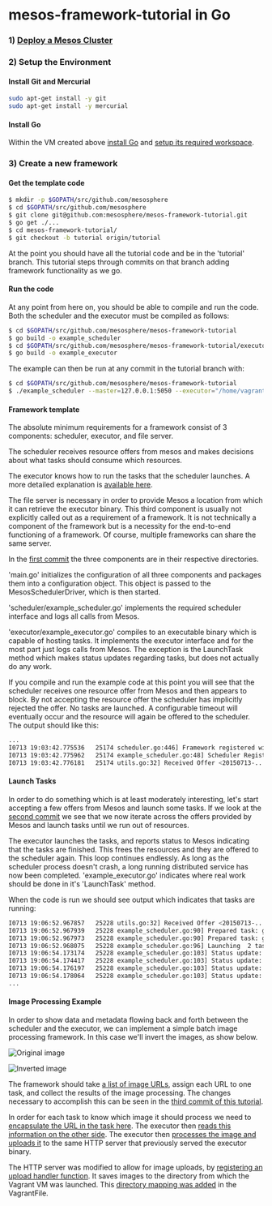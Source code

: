 # mesos-framework-tutorial in Go

### 1) [Deploy a Mesos Cluster](https://github.com/mesosphere/playa-mesos)

### 2) Setup the Environment
#### Install Git and Mercurial
```sh
sudo apt-get install -y git
sudo apt-get install -y mercurial
```

#### Install Go
Within the VM created above [install Go](https://golang.org/doc/install) and [setup its required workspace](https://golang.org/doc/code.html).

### 3) Create a new framework

#### Get the template code

```sh
$ mkdir -p $GOPATH/src/github.com/mesosphere
$ cd $GOPATH/src/github.com/mesosphere
$ git clone git@github.com:mesosphere/mesos-framework-tutorial.git
$ go get ./...
$ cd mesos-framework-tutorial/
$ git checkout -b tutorial origin/tutorial
```

At the point you should have all the tutorial code and be in the 'tutorial' branch.  This tutorial steps through commits on that branch adding framework functionality as we go.

#### Run the code
At any point from here on, you should be able to compile and run the code.  Both the scheduler and the executor must be compiled as follows:

```sh
$ cd $GOPATH/src/github.com/mesosphere/mesos-framework-tutorial
$ go build -o example_scheduler
$ cd $GOPATH/src/github.com/mesosphere/mesos-framework-tutorial/executor
$ go build -o example_executor
```

The example can then be run at any commit in the tutorial branch with:

```sh
$ cd $GOPATH/src/github.com/mesosphere/mesos-framework-tutorial
$ ./example_scheduler --master=127.0.0.1:5050 --executor="/home/vagrant/go/src/github.com/mesosphere/mesos-framework-tutorial/executor/example_executor" --logtostderr=true
```

#### Framework template

The absolute minimum requirements for a framework consist of 3 components: scheduler, executor, and file server.

The scheduler receives resource offers from mesos and makes decisions about what tasks should consume which resources.

The executor knows how to run the tasks that the scheduler launches.  A more detailed explanation is [available here](http://mesos.apache.org/documentation/latest/mesos-architecture/).

The file server is necessary in order to provide Mesos a location from which it can retrieve the executor binary.  This third component is usually not explicitly called out as a requirement of a framework.  It is not technically a component of the framework but is a necessity for the end-to-end functioning of a framework.  Of course, multiple frameworks can share the same server.

In the [first commit](https://github.com/mesosphere/mesos-framework-tutorial/commit/aae4f846a6dd7e5e0fba2d737dc82718ddde9e2b) the three components are in their respective directories.

'main.go' initializes the configuration of all three components and packages them into a configuration object.  This object is passed to the MesosSchedulerDriver, which is then started.

'scheduler/example_scheduler.go' implements the required scheduler interface and logs all calls from Mesos.

'executor/example_executor.go' compiles to an executable binary which is capable of hosting tasks.  It implements the executor interface and for the most part just logs calls from Mesos.  The exception is the LaunchTask method which makes status updates regarding tasks, but does not actually do any work.

If you compile and run the example code at this point you will see that the scheduler receives one resource offer from Mesos and then appears to block.  By not accepting the resource offer the scheduler has implicitly rejected the offer.  No tasks are launched.  A configurable timeout will eventually occur and the resource will again be offered to the scheduler.  The output should like this:

```sh
...
I0713 19:03:42.775536   25174 scheduler.go:446] Framework registered with ID=20150713-1...
I0713 19:03:42.775962   25174 example_scheduler.go:48] Scheduler Registered with Master...
I0713 19:03:42.776181   25174 utils.go:32] Received Offer <20150713-...> with cpus=2 mem=1000
```

#### Launch Tasks

In order to do something which is at least moderately interesting, let's start accepting a few offers from Mesos and launch some tasks.  If we look at the [second commit](https://github.com/mesosphere/mesos-framework-tutorial/commit/bc5da5bb52ad91871fb842e454133fe45d08d319) we see that we now iterate across the offers provided by Mesos and launch tasks until we run out of resources.

The executor launches the tasks, and reports status to Mesos indicating that the tasks are finished.  This frees the resources and they are offered to the scheduler again.  This loop continues endlessly.  As long as the scheduler process doesn't crash, a long running distributed service has now been completed.  'example_executor.go' indicates where real work should be done in it's 'LaunchTask' method.

When the code is run we should see output which indicates that tasks are running:

```sh
I0713 19:06:52.967857   25228 utils.go:32] Received Offer <20150713-...> with cpus=2 mem=1000
I0713 19:06:52.967939   25228 example_scheduler.go:90] Prepared task: go-task-1 with offer 20150713-... for launch
I0713 19:06:52.967973   25228 example_scheduler.go:90] Prepared task: go-task-2 with offer 20150713-... for launch
I0713 19:06:52.968075   25228 example_scheduler.go:96] Launching  2 tasks for offer 20150713-...
I0713 19:06:54.173174   25228 example_scheduler.go:103] Status update: task 1  is in state  TASK_RUNNING
I0713 19:06:54.174417   25228 example_scheduler.go:103] Status update: task 2  is in state  TASK_RUNNING
I0713 19:06:54.176197   25228 example_scheduler.go:103] Status update: task 1  is in state  TASK_FINISHED
I0713 19:06:54.178064   25228 example_scheduler.go:103] Status update: task 2  is in state  TASK_FINISHED
...
```

#### Image Processing Example
In order to show data and metadata flowing back and forth between the scheduler and the executor, we can implement a simple batch image processing framework.  In this case we'll invert the images, as show below.

![Original image](https://raw.githubusercontent.com/mesosphere/mesos-framework-tutorial/tutorial/original.jpg?token=AAinR_TyrX7bO_bT7H4QJRMtj5Be-jYAks5VrZPSwA%3D%3D)

![Inverted image](https://raw.githubusercontent.com/mesosphere/mesos-framework-tutorial/tutorial/inverted.jpg?token=AAinR7nLI_1CmA9ImzaiARIniQt0K1lyks5VrZQRwA%3D%3D)

The framework should take [a list of image URLs](https://github.com/mesosphere/mesos-framework-tutorial/blob/tutorial/images), assign each URL to one task, and collect the results of the image processing.  The changes necessary to accomplish this can be seen in the [third commit of this tutorial](https://github.com/mesosphere/mesos-framework-tutorial/commit/8c91479951b1a5bd6467e548f1ebd861f34ba547).

In order for each task to know which image it should process we need to [encapsulate the URL in the task here](https://github.com/mesosphere/mesos-framework-tutorial/blob/tutorial/scheduler/example_scheduler.go#L104).  The executor then [reads this information on the other side](https://github.com/mesosphere/mesos-framework-tutorial/blob/tutorial/executor/example_executor.go#L65).  The executor then [processes the image and uploads it](https://github.com/mesosphere/mesos-framework-tutorial/blob/tutorial/executor/example_executor.go#L72-87) to the same HTTP server that previously served the executor binary.

The HTTP server was modified to allow for image uploads, by [registering an upload handler function](https://github.com/mesosphere/mesos-framework-tutorial/blob/tutorial/executor/example_executor.go#L72-87).  It saves images to the directory from which the Vagrant VM was launched.  This [directory mapping was added](https://github.com/mesosphere/mesos-framework-tutorial/blob/tutorial/Vagrantfile#L63) in the VagrantFile.


